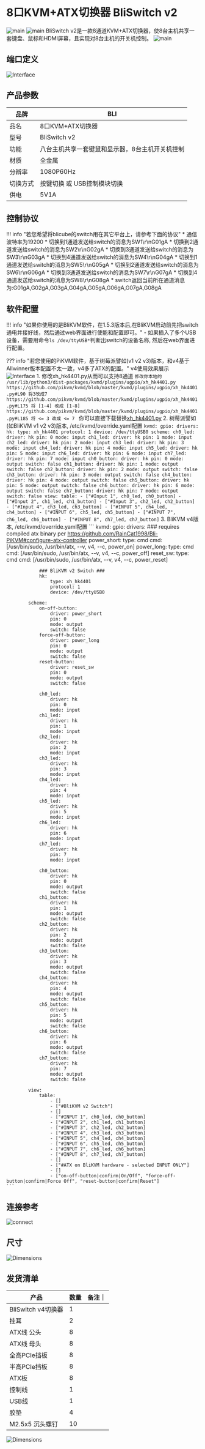 # **8口KVM+ATX切换器 BliSwitch v2**

![main](assets/images/Product-Datasheet-BliSwitch-v2.assets/front.png)
![main](assets/images/Product-Datasheet-BliSwitch-v2.assets/back.png)
BliSwitch v2是一款8通道KVM+ATX切换器，使8台主机共享一套键盘、鼠标和HDMI屏幕，且实现对8台主机的开关机控制。
![main](assets/images/Product-Datasheet-BliSwitch-v2.assets/main.png)

## **端口定义**

![Interface](assets/images/Product-Datasheet-BliSwitch-v2.assets/Interface.png)

## **产品参数**

| 品牌     | BLI                                             |
| -------- | ----------------------------------------------- |
| 品名     | 8口KVM+ATX切换器                                |
| 型号     | BliSwitch v2                                    |
| 功能     | 八台主机共享一套键鼠和显示器，8台主机开关机控制 |
| 材质     | 全金属                                          |
| 分辨率   | 1080P60Hz                                       |
| 切换方式 | 按键切换 或 USB控制模块切换                     |
| 供电     | 5V1A                                            |

## **控制协议**
!!! info "若您希望将blicube的switch用在其它平台上，请参考下面的协议"
    * 通信波特率为19200
    * 切换到1通道发送给switch的消息为SW1\r\nG01gA
    * 切换到2通道发送给switch的消息为SW2\r\nG02gA
    * 切换到3通道发送给switch的消息为SW3\r\nG03gA
    * 切换到4通道发送给switch的消息为SW4\r\nG04gA
    * 切换到1通道发送给switch的消息为SW5\r\nG05gA
    * 切换到2通道发送给switch的消息为SW6\r\nG06gA
    * 切换到3通道发送给switch的消息为SW7\r\nG07gA
    * 切换到4通道发送给switch的消息为SW8\r\nG08gA
    * switch返回当前所在通道消息为:G01gA,G02gA,G03gA,G04gA,G05gA,G06gA,G07gA,G08gA


## **软件配置**

!!! info "如果你使用的是BliKVM软件，在1.5.3版本后,在BliKVM启动前先把switch通电并接好线，然后通过web界面进行使能和配置即可。"
    - 如果插入了多个USB设备，需要用命令`ls /dev/ttyUSB*`判断出switch的设备名称, 然后在web界面进行配置。

??? info "若您使用的PiKVM软件，基于树莓派譬如(v1 v2 v3)版本，和v4基于Allwinner版本配置不太一致，v4多了ATX的配置。"
    v4使用效果展示
    ![Interface](assets/images/Product-Datasheet-BliSwitch-v2.assets/pikvm-ui-bliswitch-v2.png)
    1. 修改xh_hk4401.py从而可以支持8通道
    ```
    修改你本地的 /usr/lib/python3/dist-packages/kvmd/plugins/ugpio/xh_hk4401.py
    https://github.com/pikvm/kvmd/blob/master/kvmd/plugins/ugpio/xh_hk4401.py#L90 将3改成7
    https://github.com/pikvm/kvmd/blob/master/kvmd/plugins/ugpio/xh_hk4401.py#L175 将 [1-4] 改成 [1-8]
    https://github.com/pikvm/kvmd/blob/master/kvmd/plugins/ugpio/xh_hk4401.py#L185 将 <= 3 改成 <= 7 
    ```
    你可以直接下载替换[xh_hk4401.py](https://zcwrego195.feishu.cn/file/TomlbzbE9oxHTNxVVRJcL5Z5nId?from=from_copylink)
    2. 树莓派譬如(如BliKVM v1 v2 v3)版本, /etc/kvmd/override.yaml配置
    ```
    kvmd:
        gpio:
            drivers:
                hk:
                    type: xh_hk4401
                    protocol: 1
                    device: /dev/ttyUSB0
            scheme:
                ch0_led:
                    driver: hk
                    pin: 0
                    mode: input
                ch1_led:
                    driver: hk
                    pin: 1
                    mode: input
                ch2_led:
                    driver: hk
                    pin: 2
                    mode: input
                ch3_led:
                    driver: hk
                    pin: 3
                    mode: input
                ch4_led:
                    driver: hk
                    pin: 4
                    mode: input
                ch5_led:
                    driver: hk
                    pin: 5
                    mode: input
                ch6_led:
                    driver: hk
                    pin: 6
                    mode: input
                ch7_led:
                    driver: hk
                    pin: 7
                    mode: input
                ch0_button:
                    driver: hk
                    pin: 0
                    mode: output
                    switch: false
                ch1_button:
                    driver: hk
                    pin: 1
                    mode: output
                    switch: false
                ch2_button:
                    driver: hk
                    pin: 2
                    mode: output
                    switch: false
                ch3_button:
                    driver: hk
                    pin: 3
                    mode: output
                    switch: false
                ch4_button:
                    driver: hk
                    pin: 4
                    mode: output
                    switch: false
                ch5_button:
                    driver: hk
                    pin: 5
                    mode: output
                    switch: false
                ch6_button:
                    driver: hk
                    pin: 6
                    mode: output
                    switch: false
                ch7_button:
                    driver: hk
                    pin: 7
                    mode: output
                    switch: false
            view:
                table:
                    - ["#Input 1", ch0_led, ch0_button]
                    - ["#Input 2", ch1_led, ch1_button]
                    - ["#Input 3", ch2_led, ch2_button]
                    - ["#Input 4", ch3_led, ch3_button]
                    - ["#INPUT 5", ch4_led, ch4_button]
                    - ["#INPUT 6", ch5_led, ch5_button]
                    - ["#INPUT 7", ch6_led, ch6_button]
                    - ["#INPUT 8", ch7_led, ch7_button]
    ```
    3. BliKVM v4版本, /etc/kvmd/override.yaml配置
    ```
    kvmd:
        gpio:
            drivers:
                ### requires compiled atx binary per https://github.com/RainCat1998/Bli-PiKVM#configure-atx-controller
                power_short:
                    type: cmd
                    cmd: [/usr/bin/sudo, /usr/bin/atx, --v, v4, --c, power_on]
                power_long:
                    type: cmd
                    cmd: [/usr/bin/sudo, /usr/bin/atx, --v, v4, --c, power_off]
                reset_sw:
                    type: cmd
                    cmd: [/usr/bin/sudo, /usr/bin/atx, --v, v4, --c, power_reset]

                ### BliKVM v2 Switch ###
                hk:
                    type: xh_hk4401
                    protocol: 1
                    device: /dev/ttyUSB0

            scheme:
                on-off-button:
                    driver: power_short
                    pin: 0
                    mode: output
                    switch: false
                force-off-button:
                    driver: power_long
                    pin: 0
                    mode: output
                    switch: false
                reset-button:
                    driver: reset_sw
                    pin: 0
                    mode: output
                    switch: false

                ch0_led:
                    driver: hk
                    pin: 0
                    mode: input
                ch1_led:
                    driver: hk
                    pin: 1
                    mode: input
                ch2_led:
                    driver: hk
                    pin: 2
                    mode: input
                ch3_led:
                    driver: hk
                    pin: 3
                    mode: input
                ch4_led:
                    driver: hk
                    pin: 4
                    mode: input
                ch5_led:
                    driver: hk
                    pin: 5
                    mode: input
                ch6_led:
                    driver: hk
                    pin: 6
                    mode: input
                ch7_led:
                    driver: hk
                    pin: 7
                    mode: input

                ch0_button:
                    driver: hk
                    pin: 0
                    mode: output
                    switch: false
                ch1_button:
                    driver: hk
                    pin: 1
                    mode: output
                    switch: false
                ch2_button:
                    driver: hk
                    pin: 2
                    mode: output
                    switch: false
                ch3_button:
                    driver: hk
                    pin: 3
                    mode: output
                    switch: false
                ch4_button:
                    driver: hk
                    pin: 4
                    mode: output
                    switch: false
                ch5_button:
                    driver: hk
                    pin: 5
                    mode: output
                    switch: false
                ch6_button:
                    driver: hk
                    pin: 6
                    mode: output
                    switch: false
                ch7_button:
                    driver: hk
                    pin: 7
                    mode: output
                    switch: false

            view:
                table:
                    - []
                    - ["#BliKVM v2 Switch"]
                    - []
                    - ["#INPUT 1", ch0_led, ch0_button]
                    - ["#INPUT 2", ch1_led, ch1_button]
                    - ["#INPUT 3", ch2_led, ch2_button]
                    - ["#INPUT 4", ch3_led, ch3_button]
                    - ["#INPUT 5", ch4_led, ch4_button]
                    - ["#INPUT 6", ch5_led, ch5_button]
                    - ["#INPUT 7", ch6_led, ch6_button]
                    - ["#INPUT 8", ch7_led, ch7_button]
                    - []
                    - ["#ATX on BliKVM hardware - selected INPUT ONLY"]
                    - []
                    - ["on-off-button|confirm|On/Off", "force-off-button|confirm|Force Off", "reset-button|confirm|Reset"]
    ```


## **连接参考**
![connect](assets/images/Product-Datasheet-BliSwitch-v2.assets/connect.png)

## **尺寸**

![Dimensions](assets/images/Product-Datasheet-BliSwitch-v2.assets/Dimensions.png)


## **发货清单**

| 产品                     | 数量 |备注｜
|-------------------------| ---- |---|
| BliSwitch v4切换器 | 1    ||
| 挂耳                | 2    ||
| ATX线 公头         | 8   | |
| ATX线 母头         | 8    | |
| 全高PCIe挡板        | 8    | |
| 半高PCIe挡板        | 8    | |
| ATX板              | 8    | |
| 控制线              | 1    | |
| USB线         | 1    | |
| 胶垫         | 4    | |
| M2.5x5 沉头螺钉 | 10    | |

![Dimensions](assets/images/Product-Datasheet-BliSwitch-v2.assets/packlist-removebg-preview.png)


